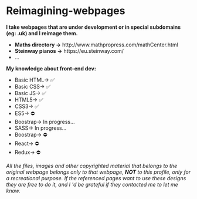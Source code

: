 # Reimagining-webpages
<p><b>I take webpages that are under development or in special subdomains (eg: .uk) and I reimage them.</b></p>
<ul>
  <li><b>Maths directory -></b> http://www.mathpropress.com/mathCenter.html</li>
  <li><b>Steinway pianos -></b> https://eu.steinway.com/</li>
<li>...</li>
</ul>
<p><b>My knowledge about front-end dev:</b></p>
<ul>
  <li>Basic HTML-> &#9989;</li>
  <li>Basic CSS-> &#9989;</li>
  <li>Basic JS-> &#9989;</li>
  <li>HTML5-> &#9989;</li>
  <li>CSS3-> &#9989;</li>
  <li>ES5-> &#9940;</li>
  <li>Boostrap-> In progress...</li>
  <li>SASS-> In progress...</li>
  <li>Boostrap-> &#9940;</li>
  <li>React-> &#9940;</li>
  <li>Redux-> &#9940;</li>
</ul>
<i>All the files, images and other copyrighted material that belongs to the original webpage belongs only to that webpage, <b>NOT</b> to this profile, only for a recreational purpose. If the referenced pages want to use these designs they are free to do it, and I 'd be grateful if they contacted me to let me know.</i>
